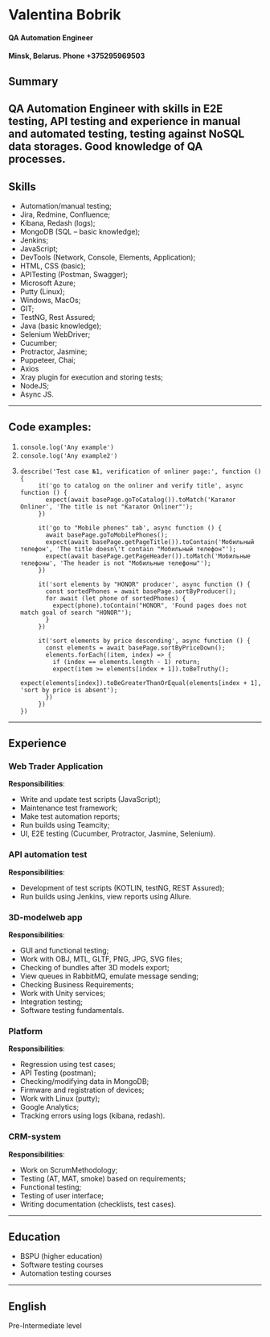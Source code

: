 # Valentina Bobrik
#### QA Automation Engineer
#### Minsk, Belarus. Phone +375295969503 
## Summary
QA Automation Engineer with skills in E2E testing, API testing and experience in manual and automated testing, testing against NoSQL data storages.
Good knowledge of QA processes.
------
## Skills
*	Automation/manual testing;
*	Jira, Redmine, Confluence;
*	Kibana, Redash (logs);
*	MongoDB (SQL – basic knowledge);
*	Jenkins;
*	JavaScript;
*	DevTools (Network, Console, Elements, Application);
*	HTML, CSS (basic);
*	APITesting (Postman, Swagger);
*	Microsoft Azure;
*	Putty (Linux);
*	Windows, MacOs;
*	GIT;
*	TestNG, Rest Assured;
*	Java (basic knowledge);
*	Selenium WebDriver;
*	Cucumber;
*	Protractor, Jasmine;
*	Puppeteer, Chai;
*	Axios
*	Xray plugin for execution and storing tests;
*	NodeJS;
*	Async JS.
------
## Code examples:
1. `console.log('Any example')`
2. `console.log('Any example2')`
3. ```
   describe('Test case №1, verification of onliner page:', function () {
        it('go to catalog on the onliner and verify title', async function () {
          expect(await basePage.goToCatalog()).toMatch('Каталог Onliner', 'The title is not "Каталог Onliner"');
        })
      
        it('go to "Mobile phones" tab', async function () {
          await basePage.goToMobilePhones();
          expect(await basePage.getPageTitle()).toContain('Мобильный телефон', 'The title doesn\'t contain "Мобильный телефон"');
          expect(await basePage.getPageHeader()).toMatch('Мобильные телефоны', 'The header is not "Мобильные телефоны"');
        })
      
        it('sort elements by "HONOR" producer', async function () {
          const sortedPhones = await basePage.sortByProducer();
          for await (let phone of sortedPhones) {
            expect(phone).toContain("HONOR", 'Found pages does not match goal of search "HONOR"');
          }
        })
      
        it('sort elements by price descending', async function () {
          const elements = await basePage.sortByPriceDown();
          elements.forEach((item, index) => {
            if (index == elements.length - 1) return;
            expect(item >= elements[index + 1]).toBeTruthy();
            expect(elements[index]).toBeGreaterThanOrEqual(elements[index + 1], 'sort by price is absent');
          })
        })
   })
   ```
------
## Experience
### Web Trader Application
__Responsibilities__:  
*	Write and update test scripts (JavaScript);
*	Maintenance test framework;
*	Make test automation reports;
*	Run builds using Teamcity;
*	UI, E2E testing (Cucumber, Protractor, Jasmine, Selenium). 
### API automation test
__Responsibilities__:  
*	Development of test scripts (KOTLIN, testNG, REST Assured);
*	Run builds using Jenkins, view reports using Allure.
### 3D-modelweb app
__Responsibilities__: 
*	GUI and functional testing;
*	Work with OBJ, MTL, GLTF, PNG, JPG, SVG files;
*	Checking of bundles after 3D models export;
*	View queues in RabbitMQ, emulate message sending;
*	Checking Business Requirements;
*	Work with Unity services;
*	Integration testing;
*	Software testing fundamentals.
### Platform
__Responsibilities__: 
*	Regression using test cases;
*	API Testing (postman);
*	Checking/modifying data in MongoDB;
*	Firmware and registration of devices;
*	Work with Linux (putty);
*	Google Analytics;
*	Tracking errors using logs (kibana, redash).
### CRM-system
__Responsibilities__: 
*	Work on ScrumMethodology;
*	Testing (AT, MAT, smoke) based on requirements;
*	Functional testing;
*	Testing of user interface;
*	Writing documentation (checklists, test cases).
------
## Education
* BSPU (higher education)
* Software testing courses
* Automation testing courses
------
## English
Pre-Intermediate level
